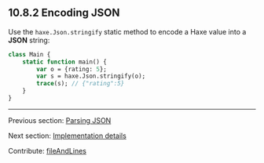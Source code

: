 ## 10.8.2 Encoding JSON

Use the `haxe.Json.stringify` static method to encode a Haxe value into a **JSON** string:
```haxe
class Main {
    static function main() {
        var o = {rating: 5};
        var s = haxe.Json.stringify(o);
        trace(s); // {"rating":5}
    }
}

```

---

Previous section: [Parsing JSON](std-Json-parsing.md)

Next section: [Implementation details](std-Json-implementation-details.md)

Contribute: [fileAndLines](https://github.com/HaxeFoundation/HaxeManual/blob/master/10-std.tex#L312-312)